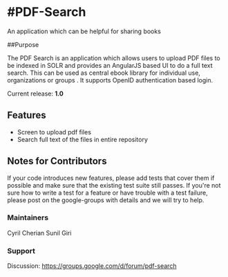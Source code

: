 #PDF-Search
==========

An application which can be helpful for sharing books


##Purpose

The PDF Search is an application which allows users to upload PDF files to be indexed in SOLR and provides an AngularJS based UI to do a full text search. This can be used as central ebook library for individual use, organizations or groups . It supports  OpenID authentication based login. 

Current release: **1.0**

## Features

* Screen to upload pdf files
* Search full text of the files in entire repository

## Notes for Contributors

If your code introduces new features, please add tests that cover them if possible and make sure that the existing test suite  still passes. If you're not sure how to write a test for a feature or have trouble with a test failure, please post on the google-groups with details and we will try to help. 

### Maintainers
Cyril Cherian
Sunil Giri




### Support

Discussion: https://groups.google.com/d/forum/pdf-search

